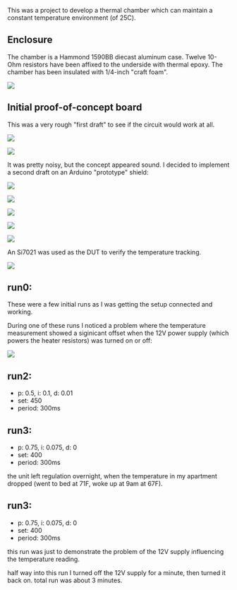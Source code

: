 This was a project to develop a thermal chamber which can maintain a constant temperature environment (of 25C).

## Enclosure

The chamber is a Hammond 1590BB diecast aluminum case.  Twelve 10-Ohm resistors have been affixed to the underside with thermal epoxy.  The chamber has been insulated with 1/4-inch "craft foam".

![](IMG_2325.jpg)

## Initial proof-of-concept board

This was a very rough "first draft" to see if the circuit would work at all.

![](IMG_2322.jpg)

![](IMG_2324.jpg)

It was pretty noisy, but the concept appeared sound.  I decided to implement a second draft on an Arduino "prototype" shield:

![](IMG_2328.jpg)

![](IMG_2326.jpg)

![](IMG_2327.jpg)

![](IMG_2329.jpg)

![](IMG_2331.jpg)

An Si7021 was used as the DUT to verify the temperature tracking.

![](IMG_2330.jpg)

## run0:

These were a few initial runs as I was getting the setup connected and working.

During one of these runs I noticed a problem where the temperature measurement showed a siginicant offset when the 12V power supply (which powers the heater resistors) was turned on or off:

![](1516861366-run0/shot1.png)

## run2:

- p: 0.5, i: 0.1, d: 0.01
- set: 450
- period: 300ms

## run3:

- p: 0.75, i: 0.075, d: 0
- set: 400
- period: 300ms

the unit left regulation overnight, when the temperature in my apartment dropped (went to bed at 71F, woke up at 9am at 67F).

## run3:

- p: 0.75, i: 0.075, d: 0
- set: 400
- period: 300ms

this run was just to demonstrate the problem of the 12V supply influencing the temperature reading.

half way into this run I turned off the 12V supply for a minute, then turned it back on.  total run was about 3 minutes.

